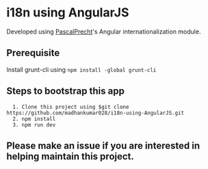 # i18n using AngularJS                                                      
  Developed using [PascalPrecht](https://github.com/pascalprecht)'s Angular internationalization module.

## Prerequisite
  Install grunt-cli using `npm install -global grunt-cli`

## Steps to bootstrap this app
```text
  1. Clone this project using $git clone https://github.com/madhankumar028/i18n-using-AngularJS.git
  2. npm install
  3. npm run dev
```
## Please make an issue if you are interested in helping maintain this project.
